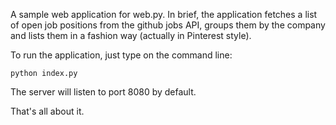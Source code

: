 A sample web application for web.py. In brief, the application fetches a list of open job positions from the github jobs API, groups them by the company and lists them in a fashion way (actually in Pinterest style).

To run the application, just type on the command line:

`python index.py`

The server will listen to port 8080 by default.

That's all about it.
